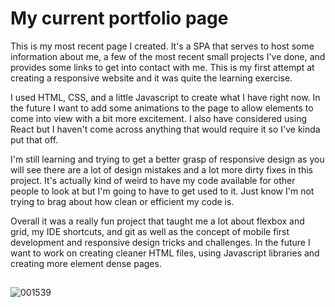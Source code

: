 # My current portfolio page
  This is my most recent page I created. It's a SPA that serves to host some information about me, a few of the most recent small projects I've done, and provides some links to get into contact with me. This is my first attempt at creating a responsive website and it was quite the learning exercise.

  I used HTML, CSS, and a little Javascript to create what I have right now. In the future I want to add some animations to the page to allow elements to come into view with a bit more excitement. I also have considered using React but I haven't come across anything that would require it so I've kinda put that off. 

  I'm still learning and trying to get a better grasp of responsive design as you will see there are a lot of design mistakes and a lot more dirty fixes in this project. It's actually kind of weird to have my code available for other people to look at but I'm going to have to get used to it. Just know I'm not trying to brag about how clean or efficient my code is.
  
  Overall it was a really fun project that taught me a lot about flexbox and grid, my IDE shortcuts, and git as well as the concept of mobile first development and responsive design tricks and challenges. In the future I want to work on creating cleaner HTML files, using Javascript libraries and creating more element dense pages. 
##
![001539](https://user-images.githubusercontent.com/50127921/156496432-e09bae45-6cbe-41aa-bc2e-7be80b0c34b7.png)
